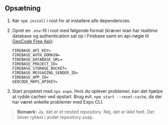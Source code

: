 ## Opsætning

1. Kør `npm install` i root for at installere alle dependencies.

2. Opret en `.env`-fil i root med følgende format (kræver man har realtime database og authentication sat op i Firebase samt en api-nøgle til  [GeoCode Free Api](https://geocode.maps.co/)):

    ```plaintext
    FIREBASE_API_KEY=
    FIREBASE_AUTH_DOMAIN=
    FIREBASE_DATABASE_URL=
    FIREBASE_PROJECT_ID=
    FIREBASE_STORAGE_BUCKET=
    FIREBASE_MESSAGING_SENDER_ID=
    FIREBASE_APP_ID=
    GEOCODE_MAPS_APIKEY=
    ```

3. Start projektet med `npx expo`. Hvis du oplever problemer, kan det hjælpe at rydde cachen ved opstart. Brug evt. `npm start --reset-cache`, da der har været enkelte problemer med Expo CLI.

> **Bemærk:** Ja, det er et nested repository. Nej, det er ikke fedt. Det bliver rykket i andet repository asap.